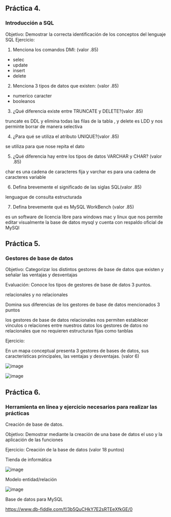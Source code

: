 ## Práctica 4.
### Introducción a SQL
Objetivo: Demostrar la correcta identificación de los conceptos del lenguaje SQL
Ejercicio:

1. Menciona los comandos DMl: (valor .85)
* selec
* update
* insert
* delete

2. Menciona 3 tipos de datos que existen: (valor .85)
* numerico
  caracter 
* booleanos



3. ¿Qué diferencia existe entre TRUNCATE y DELETE?(valor .85)

truncate es DDL y elimina todas las filas de la tabla , y delete es LDD y nos perminte borrar de manera selectiva 

4. ¿Para qué se utiliza el atributo UNIQUE?(valor .85)

se utiliza para que nose repita el dato

5. ¿Qué diferencia hay entre los tipos de datos VARCHAR y CHAR? (valor .85)

char es una cadena de caracteres fija y varchar es para una cadena de caracteres variable 


6. Defina brevemente el significado de las siglas SQL(valor .85)

lenguague de consulta estructurada 


7. Defina brevemente qué es MySQL WorkBench (valor .85)

es un software de licencia libre para windows mac y linux que nos permite editar visualmente la base de datos mysql y cuenta con respaldo oficial de MySQl


## Práctica 5.
### Gestores de base de datos

Objetivo: Categorizar los distintos gestores de base de datos que existen y señalar las
ventajas y desventajas

Evaluación: Conoce los tipos de gestores de base de datos 3 puntos.

relacionales y no relacionales 

Domina sus diferencias de los gestores de base de datos mencionados 3 puntos

los gestores de base de datos  relacionales nos permiten establecer vinculos o relaciones entre nuestros datos
los gestores de datos no relacionales que no requieren estructuras fijas como tanblas 


Ejercicio:

En un mapa conceptual presenta 3 gestores de bases de datos, sus características
principales, las ventajas y desventajas. (valor 6)

![image](https://user-images.githubusercontent.com/91554777/170415427-e2b7321b-a97f-43b0-ac24-6e506c307e6b.png)



![image](https://user-images.githubusercontent.com/103066682/170519013-c96b2bb5-b957-4f4c-946d-293c9bae2e14.png)


## Práctica 6.
### Herramienta en línea y ejercicio necesarios para realizar las prácticas

Creación de base de datos.

Objetivo: Demostrar mediante la creación de una base de datos el uso y la aplicación de
las funciones

Ejercicio: Creación de la base de datos (valor 18 puntos)

Tienda de informática

![image](https://user-images.githubusercontent.com/91554777/170415101-717bca19-3644-46a9-8a57-8d5940c5d283.png)




Modelo entidad/relación

![image](https://user-images.githubusercontent.com/103066682/170522174-bc0c3309-b48d-4331-8442-f8b13e6d4ef5.png)



Base de datos para MySQL


https://www.db-fiddle.com/f/3b5QuCHkY7E2sRTEeXfkGE/0
